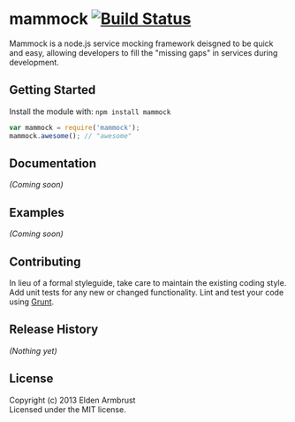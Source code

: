 # mammock [![Build Status](https://secure.travis-ci.org/earmbrust/mammock.png?branch=master)](http://travis-ci.org/earmbrust/mammock)

Mammock is a node.js service mocking framework deisgned to be quick and easy, allowing developers to fill the "missing gaps" in services during development.

## Getting Started
Install the module with: `npm install mammock`

```javascript
var mammock = require('mammock');
mammock.awesome(); // "awesome"
```

## Documentation
_(Coming soon)_

## Examples
_(Coming soon)_

## Contributing
In lieu of a formal styleguide, take care to maintain the existing coding style. Add unit tests for any new or changed functionality. Lint and test your code using [Grunt](http://gruntjs.com/).

## Release History
_(Nothing yet)_

## License
Copyright (c) 2013 Elden Armbrust  
Licensed under the MIT license.

